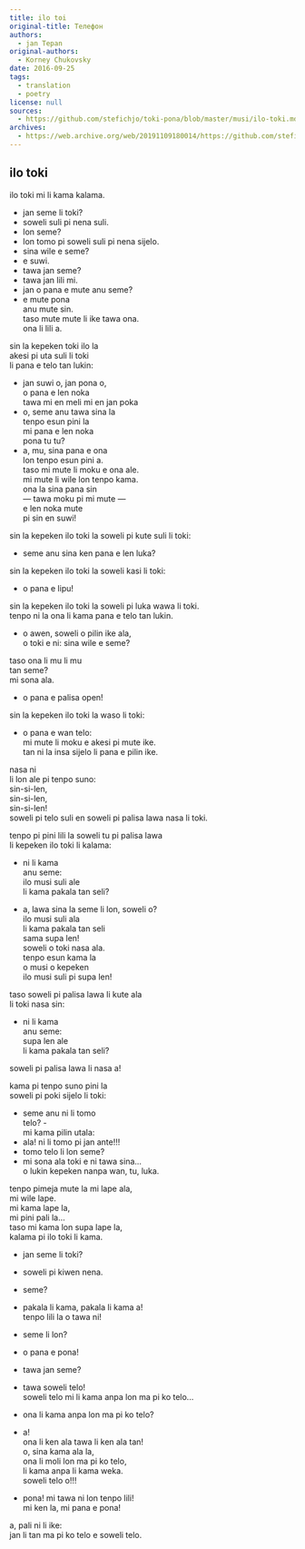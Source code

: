 ```yaml
---
title: ilo toi
original-title: Телефон
authors:
  - jan Tepan
original-authors:
  - Korney Chukovsky
date: 2016-09-25
tags:
  - translation
  - poetry
license: null
sources:
  - https://github.com/stefichjo/toki-pona/blob/master/musi/ilo-toki.md
archives:
  - https://web.archive.org/web/20191109180014/https://github.com/stefichjo/toki-pona/blob/master/musi/ilo-toki.md
---
```


## ilo toki
<!-- *("Телефон", Корней Чуковский)* -->

ilo toki mi li kama kalama.
- jan seme li toki?
- soweli suli pi nena suli.
- lon seme?
- lon tomo pi soweli suli pi nena sijelo.
- sina wile e seme?
- e suwi.
- tawa jan seme?
- tawa jan lili mi.
- jan o pana e mute anu seme?
- e mute pona  \
anu mute sin.  \
taso mute mute li ike tawa ona.  \
ona li lili a.

sin la kepeken toki ilo la  \
akesi pi uta suli li toki  \
li pana e telo tan lukin:
- jan suwi o, jan pona o,  \
o pana e len noka  \
tawa mi en meli mi en jan poka
- o, seme anu tawa sina la  \
tenpo esun pini la  \
mi pana e len noka  \
pona tu tu?
- a, mu, sina pana e ona  \
lon tenpo esun pini a.  \
taso mi mute li moku e ona ale.  \
mi mute li wile lon tenpo kama.  \
ona la sina pana sin  \
— tawa moku pi mi mute —  \
e len noka mute  \
pi sin en suwi!

sin la kepeken ilo toki la soweli pi kute suli li toki:
- seme anu sina ken pana e len luka?

sin la kepeken ilo toki la soweli kasi li toki:
- o pana e lipu!

sin la kepeken ilo toki la soweli pi luka wawa li toki.  \
tenpo ni la ona li kama pana e telo tan lukin.
- o awen, soweli o pilin ike ala,  \
o toki e ni: sina wile e seme?

taso ona li mu li mu  \
tan seme?  \
mi sona ala.
- o pana e palisa open!

sin la kepeken ilo toki la waso li toki:
- o pana e wan telo:  \
mi mute li moku e akesi pi mute ike.  \
tan ni la insa sijelo li pana e pilin ike.

nasa ni  \
li lon ale pi tenpo suno:  \
sin-si-len,  \
sin-si-len,  \
sin-si-len!  \
soweli pi telo suli en soweli pi palisa lawa nasa li toki.

tenpo pi pini lili la soweli tu pi palisa lawa  \
li kepeken ilo toki li kalama:
- ni li kama  \
anu seme:  \
ilo musi suli ale  \
li kama pakala tan seli?

- a, lawa sina la seme li lon, soweli o?  \
ilo musi suli ala  \
li kama pakala tan seli  \
sama supa len!  \
soweli o toki nasa ala.  \
tenpo esun kama la  \
o musi o kepeken  \
ilo musi suli pi supa len!

taso soweli pi palisa lawa li kute ala  \
li toki nasa sin:
- ni li kama  \
anu seme:  \
supa len ale  \
li kama pakala tan seli?

soweli pi palisa lawa li nasa a!

kama pi tenpo suno pini la  \
soweli pi poki sijelo li toki:
- seme anu ni li tomo  \
telo? -  \
mi kama pilin utala:
- ala! ni li tomo pi jan ante!!!
- tomo telo li lon seme?
- mi sona ala toki e ni tawa sina...  \
o lukin kepeken nanpa wan, tu, luka.

tenpo pimeja mute la mi lape ala,  \
mi wile lape.  \
mi kama lape la,  \
mi pini pali la...  \
taso mi kama lon supa lape la,  \
kalama pi ilo toki li kama.
- jan seme li toki?
- soweli pi kiwen nena.
- seme?
- pakala li kama, pakala li kama a!  \
tenpo lili la o tawa ni!
- seme li lon?
- o pana e pona!
- tawa jan seme?
- tawa soweli telo!  \
soweli telo mi li kama anpa lon ma pi ko telo...
- ona li kama anpa lon ma pi ko telo?
- a!  \
ona li ken ala tawa li ken ala tan!  \
o, sina kama ala la,  \
ona li moli lon ma pi ko telo,  \
li kama anpa li kama weka.  \
soweli telo o!!!

- pona! mi tawa ni lon tenpo lili!  \
mi ken la, mi pana e pona!

a, pali ni li ike:  \
jan li tan ma pi ko telo e soweli telo.
